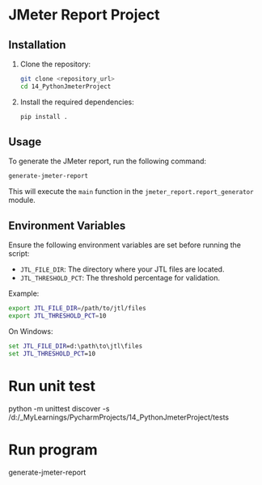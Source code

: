 # JMeter Report Project

## Installation

1. Clone the repository:
    ```sh
    git clone <repository_url>
    cd 14_PythonJmeterProject
    ```

2. Install the required dependencies:
    ```sh
    pip install .
    ```

## Usage

To generate the JMeter report, run the following command:
```sh
generate-jmeter-report
```

This will execute the `main` function in the `jmeter_report.report_generator` module.

## Environment Variables

Ensure the following environment variables are set before running the script:

- `JTL_FILE_DIR`: The directory where your JTL files are located.
- `JTL_THRESHOLD_PCT`: The threshold percentage for validation.

Example:
```sh
export JTL_FILE_DIR=/path/to/jtl/files
export JTL_THRESHOLD_PCT=10
```

On Windows:
```cmd
set JTL_FILE_DIR=d:\path\to\jtl\files
set JTL_THRESHOLD_PCT=10
```


# Run unit test
python -m unittest discover -s /d:/_MyLearnings/PycharmProjects/14_PythonJmeterProject/tests

# Run program
generate-jmeter-report